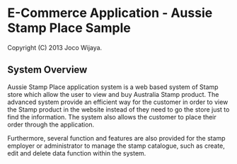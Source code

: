 E-Commerce Application - Aussie Stamp Place Sample
================
Copyright (C) 2013 Joco Wijaya.

<h2>System Overview</h2>

Aussie Stamp Place application system is a web based system of Stamp store which allow the user to view and buy Australia Stamp product. The advanced system provide an efficient way for the customer in order to view the Stamp product in the website instead of they need to go the store just to find the information. The system also allows the customer to place their order through the application. 

Furthermore, several function and features are also provided for the stamp employer or administrator to manage the stamp catalogue, such as create, edit and delete data function within the system. 
